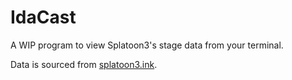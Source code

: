# IdaCast

A WIP program to view Splatoon3's stage data from your terminal.

Data is sourced from [splatoon3.ink](https://splatoon3.ink).
